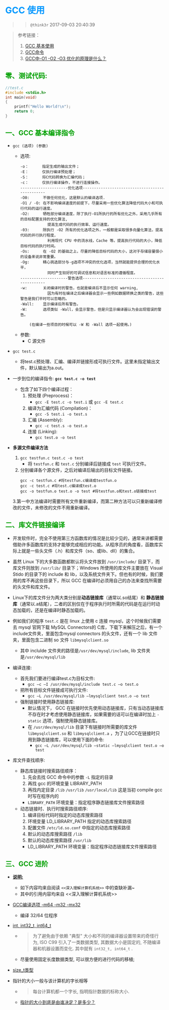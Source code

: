 # <font color=#0099ff> **GCC 使用** </font> 

>> `@think3r` 2017-09-03 20:40:39  

> 参考链接： 
>1. [GCC 基本使用](http://www.cnblogs.com/ggjucheng/archive/2011/12/14/2287738.html)
>2. [GCC命令](http://man.linuxde.net/gcc)
>3. [GCC中-O1 -O2 -O3 优化的原理是什么？](https://www.zhihu.com/question/27090458)

## <font color=#009A000> 零、测试代码: </font> 

```c
//test.c
#include <stdio.h>
int main(void)
{
    printf("Hello World!\n");
    return 0;
}
```

## <font color=#009A000> 一、GCC 基本编译指令 </font> 

- `gcc (选项) (参数)`
    - 选项:
        ```shell
        -o：      指定生成的输出文件； 
        -E：      仅执行编译预处理； 
        -S：      将C代码转换为汇编代码； 
        -c：      仅执行编译操作，不进行连接操作。
        ---------------------优化选项-----------------------------------------------
        -O0:      不做任何优化，这是默认的编译选项.
        -O1 / -O: 在不影响编译速度的前提下，尽量采用一些优化算法降低代码大小和可执行代码的运行速度。
        -O2:      牺牲部分编译速度，除了执行-O1所执行的所有优化之外，采用几乎所有的目标配置支持的优化算法,
                    提高生成代码的执行效率、运行速度。
        -03:      除执行 -O2 所有的优化选项之外，一般都是采取很多向量化算法，提高代码的并行执行程度，
                    利用现代 CPU 中的流水线，Cache 等。提高执行代码的大小，降低目标代码的执行时间。
        -Os:      在 -O2 的基础之上，尽量的降低目标代码的大小，这对于存储容量很小的设备来说非常重要。
        -Og:      精心挑选部分与-g选项不冲突的优化选项，当然就能提供合理的优化水平，
                    同时产生较好的可调试信息和对语言标准的遵循程度。
        ---------------------警告选项-----------------------------------------------
        -w:       关闭编译时的警告，也就是编译后不显示任何 warning, 
                    因为有时在编译之后编译器会显示一些例如数据转换之类的警告，这些警告是我们平时可以忽略的。
        -Wall:    显示编译后所有警告。
        -W:       选项类似 -Wall，会显示警告，但是只显示编译器认为会出现错误的警告。

            (在编译一些项目的时候可以 -W 和 -Wall 选项一起使用。)
        ```
    - 参数:
        - C 源文件
- `gcc test.c`
    - 将test.c预处理、汇编、编译并链接形成可执行文件。这里未指定输出文件，默认输出为a.out。 

- 一步到位的编译指令: **`gcc test.c -o test`**
    - 包含了如下四个编译过程：
        1. 预处理 (Preprocess)：
            - `gcc -E test.c -o test.i` 或 `gcc -E test.c`
        2. 编译为汇编代码 (Compilation)：
            - `gcc -S test.i -o test.s`
        3. 汇编 (Assembly):
            - `gcc -c test.s -o test.o`
        4. 连接 (Linking):
            - `gcc test.o -o test`

- **多源文件编译方法**
    1. `gcc testfun.c test.c -o test` 
        - 将 `testfun.c` 和 `test.c` 分别编译后链接成 `test` 可执行文件。   
    2. 分别编译各个源文件，之后对编译后输出的目标文件链接。 
        ```shell
        gcc -c testfun.c #将testfun.c编译成testfun.o 
        gcc -c test.c #将test.c编译成test.o 
        gcc -o testfun.o test.o -o test #将testfun.o和test.o链接成test 
        ```
    3.第一中方法编译时需要所有文件重新编译，而第二种方法可以只重新编译修改的文件，未修改的文件不用重新编译。


## <font color=#009A000> 二、库文件链接编译 </font> 

- 开发软件时，完全不使用第三方函数库的情况是比较少见的，通常来讲都需要借助许多函数库的支持才能够完成相应的功能。从程序员的角度看，函数库实际上就是一些头文件（.h）和库文件（so、或lib、dll）的集合。

- 虽然 Linux 下的大多数函数都默认将头文件放到     `/usr/include/` 目录下，而库文件则放到 `/usr/lib/` 目录下；Windows 所使用的库文件主要放在 Visual Stido 的目录下的 include 和 lib，以及系统文件夹下。但也有的时候，我们要用的库不再这些目录下，所以 GCC 在编译时必须用自己的办法来查找所需要的头文件和库文件。

- Linux下的库文件分为两大类分别是**动态链接库**（通常以.so结尾）和 **静态链接库**（通常以.a结尾），二者的区别仅在于程序执行时所需的代码是在运行时动态加载的，还是在编译时静态加载的。

- 例如我们的程序  `test.c` 是在 linux 上使用 c 连接 mysql，这个时候我们需要去 mysql 官网下载 MySQL Connectors的 C库，下载下来解压之后，有一个 include文件夹，里面包含mysql connectors 的头文件，还有一个 lib 文件夹，里面包含二进制 so 文件 `libmysqlclient.so`
    - 其中 inclulde 文件夹的路径是`/usr/dev/mysql/include`, lib 文件夹是`/usr/dev/mysql/lib`
- 编译连接:
    - 首先我们要进行编译test.c为目标文件:
        - `gcc –c –I /usr/dev/mysql/include test.c –o test.o`
    - 把所有目标文件链接成可执行文件:
        - `gcc –L /usr/dev/mysql/lib –lmysqlclient test.o –o test`
    - 强制链接时使用静态链接库:
        - 默认情况下， GCC 在链接时优先使用动态链接库，只有当动态链接库不存在时才考虑使用静态链接库，如果需要的话可以在编译时加上 `-static` 选项，强制使用静态链接库。
        - 在 `/usr/dev/mysql/lib` 目录下有链接时所需要的库文件 `libmysqlclient.so` 和 `libmysqlclient.a` ，为了让GCC在链接时只用到静态链接库，可以使用下面的命令:
            - `gcc –L /usr/dev/mysql/lib –static –lmysqlclient test.o –o test`
- 库文件查找顺序:
    - 静态库链接时搜索路径顺序：          
        1. 先会去找 GCC 命令中的参数 `-L` 指定的目录     
        2. 再找 gcc 的环境变量 LIBRARY_PATH       
        3. 再找内定目录 `/lib` `/usr/lib` `/usr/local/lib` 这是当初 compile gcc 时写在程序内的
        - `LIBRARY_PATH` 环境变量：指定程序静态链接库文件搜索路径
    - 动态链接时、执行时搜索路径顺序:
        1. 编译目标代码时指定的动态库搜索路径
        2. 环境变量 LD_LIBRARY_PATH 指定的动态库搜索路径
        3. 配置文件 `/etc/ld.so.conf` 中指定的动态库搜索路径
        4. 默认的动态库搜索路径 `/lib`
        5. 默认的动态库搜索路径 `/usr/lib`
        - LD_LIBRARY_PATH 环境变量：指定程序动态链接库文件搜索路径

## <font color=#009A000> 三、GCC 进阶 </font> 
- **<u>说明:</u>**  
    - 如下内容均来自阅读 `<<深入理解计算机系统>>` 中的查缺补漏~     
    - 其中的引用内容均来自 <<深入理解计算机系统>>

- [GCC编译选项 -m64 -m32 -mx32](https://blog.csdn.net/yyywill/article/details/54426900)
    - 编译 32/64 位程序
- [int, int32_t, int64_t](https://www.cnblogs.com/Free-Thinker/p/7058773.html)
    - > 为了避免由于依赖 "典型" 大小和不同的编译器设置带来的奇怪行为, ISO C99 引入了一类数据类型, 其数据大小是固定的, 不随编译器和机器设置而变化. 其中就有 `int32_t, int64_t` .
    - 尽量使用固定长度数据类型, 可以很方便的进行代码的移植;
- [size_t类型](https://www.cnblogs.com/zzw818/p/6912959.html)
- 指针的大小一般与该计算机的字长相等
    - > 每台计算机都一个字长, 指明指针数据的标称大小. 
    - [指针的大小到底是由谁决定？是多少？](https://www.cnblogs.com/noble/p/4144167.html)
